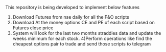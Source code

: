 This repository is being developed to implement below features

1) Download Futures from nse  daily for all the F&O scripts
2) Download At the money options CE and PE of each script based on Futures close price
3) System will look for the last two months straddles data and  update the weeks minimum for each stock.
4)Perform  operations like find the cheapest options pair to trade and send those scripts to telegram
